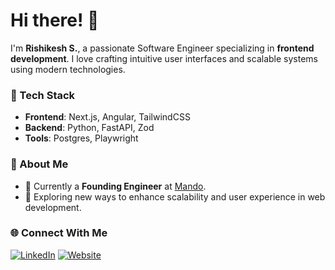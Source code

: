 # Hi there! 👋  
I'm **Rishikesh S.**, a passionate Software Engineer specializing in **frontend development**. I love crafting intuitive user interfaces and scalable systems using modern technologies.  

### 🔧 Tech Stack  
- **Frontend**: Next.js, Angular, TailwindCSS  
- **Backend**: Python, FastAPI, Zod  
- **Tools**: Postgres, Playwright  

### 🚀 About Me  
- 💼 Currently a **Founding Engineer** at [Mando](#).  
- 🌱 Exploring new ways to enhance scalability and user experience in web development.  

### 🌐 Connect With Me  
[![LinkedIn](https://img.shields.io/badge/-LinkedIn-blue?style=flat&logo=linkedin&logoColor=white)]([https://linkedin.com/in/rishikesh-s](https://www.linkedin.com/in/rishikesh-s-0a4a47166/))
[![Website](https://img.shields.io/badge/-Portfolio-black?style=flat&logo=web&logoColor=white)]([https://yourwebsite.com](https://effortless-daifuku-835a33.netlify.app/))  
